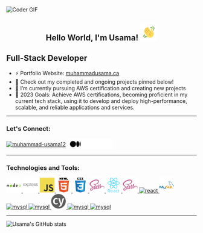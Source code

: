 <img align="center" alt="Coder GIF" src="https://indoanalytica.com/static/images/bannerr.gif" />
<h2 align="center">
    Hello World, I'm Usama!
        <img src="https://raw.githubusercontent.com/muhammad-usama12/muhammad-usama12/main/assets/wave.gif" 
         alt="Waving hand animated gif"
         height="45"
         width="45" />
</h2>

## Full-Stack Developer 
- ⚡ Portfolio Website: <a href="https://www.muhammadusama.ca" target="blank" rel="noreferrer">muhammadusama.ca</a>
- 🔭 Check out my completed and ongoing projects pinned below!
- 🌱 I’m currently pursuing AWS certification and creating new projects
- 🥅 2023 Goals: Achieve AWS certifications, becoming proficient in my current tech stack, using it to develop and deploy high-performance, scalable, and reliable applications and services.

<hr> </hr>

<h3 align="left">Let's Connect:</h3>
<p align="left">
<a href="https://www.linkedin.com/in/muhammadusama12/" target="blank"><img align="center" src="https://raw.githubusercontent.com/rahuldkjain/github-profile-readme-generator/master/src/images/icons/Social/linked-in-alt.svg" alt="muhammad-usama12" height="30" width="40" /></a>
<a href="https://medium.com/@muhammad.usama12" target="blank"><img align="center" src="https://raw.githubusercontent.com/muhammad-usama12/muhammad-usama12/main/assets/Medium-Logo-Two-Color-Black-White-RGB%401x.png" alt="muhammad-usama12" height="30" width="" /></a>

</p>

<hr> </hr>

<h3 align="left">Technologies and Tools:</h3>
<a href="https://nodejs.org" target="_blank" rel="noreferrer"> <img src="https://raw.githubusercontent.com/devicons/devicon/master/icons/nodejs/nodejs-original-wordmark.svg" alt="nodejs" width="40" height="40"/> </a>
<a href="https://expressjs.com" target="_blank" rel="noreferrer"> <img src="https://raw.githubusercontent.com/devicons/devicon/master/icons/express/express-original-wordmark.svg" alt="express" width="40" height="40"/> </a>
<a href="https://developer.mozilla.org/en-US/docs/Web/JavaScript" target="_blank" rel="noreferrer"> <img src="https://raw.githubusercontent.com/devicons/devicon/master/icons/javascript/javascript-original.svg" alt="javascript" width="40" height="40"/> </a>
<a href="https://www.w3.org/html/" target="_blank" rel="noreferrer"> <img src="https://raw.githubusercontent.com/devicons/devicon/master/icons/html5/html5-original-wordmark.svg" alt="html5" width="40" height="40"/> </a>
<a href="https://www.w3schools.com/css/" target="_blank"> <img src="https://raw.githubusercontent.com/devicons/devicon/master/icons/css3/css3-original-wordmark.svg" alt="css3" width="40" height="40"/> </a>
<a href="https://sass-lang.com" target="_blank"> <img src="https://raw.githubusercontent.com/devicons/devicon/master/icons/sass/sass-original.svg" alt="sass" width="40" height="40"/> </a>
 <a href="https://reactjs.org/" target="_blank" rel="noreferrer"> <img src="https://raw.githubusercontent.com/devicons/devicon/master/icons/react/react-original-wordmark.svg" alt="react" width="40" height="40"/> </a> 
<a href="https://sass-lang.com" target="_blank"> <img src="https://raw.githubusercontent.com/devicons/devicon/master/icons/sass/sass-original.svg" alt="sass" width="40" height="40"/> </a>
 <a href="https://www.postgresql.org/" target="_blank" rel="noreferrer"> <img src="https://user-images.githubusercontent.com/24623425/36042969-f87531d4-0d8a-11e8-9dee-e87ab8c6a9e3.png" alt="react" width="40" height="40"/> </a>
<a href="https://www.mysql.com/" target="_blank" rel="noreferrer"> <img src="https://raw.githubusercontent.com/devicons/devicon/master/icons/mysql/mysql-original-wordmark.svg" alt="mysql" width="40" height="40"/> </a>
<a href="https://www.ruby-lang.org/en/" target="_blank" rel="noreferrer"> <img src="https://upload.wikimedia.org/wikipedia/commons/7/73/Ruby_logo.svg" alt="mysql" width="40" height="40"/> </a>
<a href="https://rubyonrails.org/" target="_blank" rel="noreferrer"> <img src="https://upload.wikimedia.org/wikipedia/commons/6/62/Ruby_On_Rails_Logo.svg" alt="mysql" width="40" height="40"/> </a>
<a href="https://www.cypress.io/" target="_blank" rel="noreferrer"> <img src="https://raw.githubusercontent.com/muhammad-usama12/muhammad-usama12/main/assets/3556671901536211770-512.png" alt="mysql" width="40" height="40"/> </a>
<a href="https://jestjs.io/" target="_blank" rel="noreferrer"> <img src="https://cdn.freebiesupply.com/logos/large/2x/jest-logo-png-transparent.png" alt="mysql" width="40" height="40"/> </a>
<a href="https://storybook.js.org/" target="_blank" rel="noreferrer"> <img src="https://duncanleung.com/static/4754115ddd48b63d252f8014e9a86177/92ab1/storybook.png" alt="mysql" width="40" height="40"/> </a>

<hr> </hr>

![Usama's GitHub stats](https://github-readme-stats.vercel.app/api?username=muhammad-usama12&show_icons=true&theme=github_dark)
